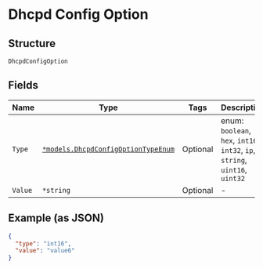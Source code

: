 
# Dhcpd Config Option

## Structure

`DhcpdConfigOption`

## Fields

| Name | Type | Tags | Description |
|  --- | --- | --- | --- |
| `Type` | [`*models.DhcpdConfigOptionTypeEnum`](../../doc/models/dhcpd-config-option-type-enum.md) | Optional | enum: `boolean`, `hex`, `int16`, `int32`, `ip`, `string`, `uint16`, `uint32` |
| `Value` | `*string` | Optional | - |

## Example (as JSON)

```json
{
  "type": "int16",
  "value": "value6"
}
```


